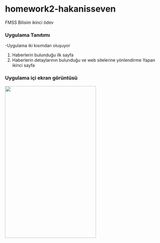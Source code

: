 # homework2-hakanisseven
FMSS Bilisim ikinci ödev

### Uygulama Tanıtımı

-Uygulama iki kısımdan oluşuyor
 1. Haberlerin bulunduğu ilk sayfa
 2. Haberlerin detaylarının bulunduğu ve web sitelerine yönlendirme Yapan ikinci sayfa

### Uygulama içi ekran görüntüsü
<img src="https://i.hizliresim.com/oq4r5b4.png" width="300" height="500" />


